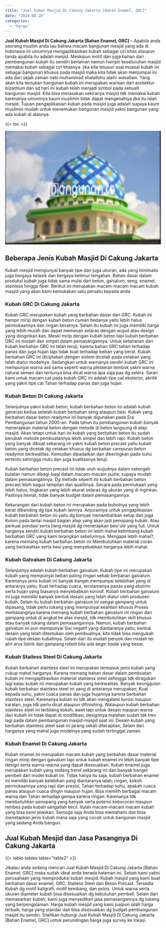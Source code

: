 ```yaml
---
title: "Jual Kubah Masjid Di Cakung Jakarta [Bahan Enamel, GRC]"
date: "2024-08-28"
categories: 
  - "harga"
---
```


**Jual Kubah Masjid Di Cakung Jakarta \[Bahan Enamel, GRC\]** – Apabila anda seorang muslim anda tau bahwa macam bangunan mesjid yang ada di Indonesia ini umumnya mengaplikasikan kubah sebagai ciri khas ataupun tanda apabila itu adalah mesjid. Meskipun motif dan juga bahan dari pembangunan kubah itu sendiri berlainan namun hampir keseluruhan masjid memakai kubah sebagai ciri khasnya. jika kita telusuri asal muasal kubah ini sebagai bangunan khusus pada masjid maka kita tidak akan menjumpai ini ada dari sejak zaman nabi muhammad shalallohu alaihi wasallam. Yang akan kita temukan bangunan kubah ini merupakan warisan dari arsitektur bizantium dan sd hari ini kubah telah menjadi simbol pada sebuah bangunan masjid. Kita bisa merasakan sekiranya masjid tdk memakai kubah karenanya umumnya kaum muslimin tidak dapat mengenalnya jika itu ialah mesjid. Tujuan pengaplikasian kubah pada masjid juga adalah supaya kaum muslimin mudah untuk menemukan bangunan masjid yakni bangunan yang ada kubah di atasnya.

{{< toc >}}

![Jual Kubah Masjid Di Cakung Jakarta [Bahan Enamel, GRC]](/images/jual-kubah-masjid-40.png)

## Beberapa Jenis Kubah Masjid Di Cakung Jakarta

Kubah mesjid mempunyai banyak tipe dan juga ukuran, ada yang minimalis juga bergaya kelasik dan bergaya ketimur tengahan. Bahan dasar dalam produksi kubah juga tidak sama mulai dari beton, galvalum, seng, enamel, stainless hingga fiber. Berikut ini merupakan macam-macam macam kubah masjid yang akan kami kemukakan satu persatu kepada anda.

### Kubah GRC Di Cakung Jakarta

Kubah GRC merupakan kubah yang berbahan dasar dari GRC. Kubah ini hampir mirip dengan kubah beton cuman bedanya yaitu lebih halus permukaannya dan ringan beratnya. Selain itu kubah ini juga memiliki harga yang lebih murah dan dapat memesan selaras dengan wujud atau design yang diinginkan kan. Meski mirip dengan kubah beton tapi kubah berbahan GRC ini mudah dan simpel dalam pemasangannya. Untuk ketahanan dari kubah berbahan GRC ini telah teruji, karena bahan GRC tahan terhadap panas dan juga hujan tapi tidak kuat terhadap beban yang berat. Kubah berbahan GRC ini diciptakan dengan sistem dicetak pada cetakan yang telah diatur modelnya. Sedangkan untuk warnanya sendiri kubah GRC ini mempunyai warna asli sama seperti warna plesteran tembok yakni warna natural semen dan tentunya bisa dicat warna apa saja pas dg selera. Saran kami untuk macam cat pada kubah GRC ini adalah tipe cat eksterior, akrilik yang yakni tipe cat Tahan terhadap panas dan juga hujan.

### Kubah Beton Di Cakung Jakarta

Selanjutnya yakni kubah beton, kubah berbahan beton ini adalah kubah generasi kedua setelah kubah berbahan seng ataupun besi. Kubah yang berbahan dasar beton readymix ini banyak digunakan pada Era Pembangunan tahun 2000-an. Pada tahun itu pembangunan kubah banyak menerapkan material beton dengan metode di beton langsung di atap masjid. Akan tetapi untuk hari ini kubah yang berbahan beton itu sudah berubah metode pembuatannya lebih simpel dan lebih rapi. Kubah beton yang banyak dibuat sekarang ini yakni kubah beton precast yaitu kubah beton yang dicetak dg cetakan khusus dg berbahan campuran beton readymix berkwalitas. Kemudian dipadatkan dan dikeringkan pada suhu tertentu sehingga mutu dan juga kualitasnya teruji.

Kubah berbahan beton precast ini tidak utuh wujudnya dalam setengah bulatan namun dibagi-bagi dalam macam-macam puzle, supaya mudah dalam pemasangannya. Dg metode seperti ini kubah berbahan beton precast lebih bagus tampilan dan qualitinya. Secara pada permukaan yang lebih halus, lingkaran yang lebih akurat selaras dg ukuran yang di inginkan. Pastinya hemat, tidak banyak budget dalam pemasangannya.

Kekurangan dari kubah beton ini merupakan pada bobotnya yang lebih berat dibanding dg tipe kubah lainnya. Anjurannya untuk pengaplikasian kubah berbahan beton ini yaitu dg banyak menambahkan selup dan juga Kolom pada lantai masjid bagian atap yang akan jadi penopang kubah. Atau perkuat pondasi serta tiang masjid dg menerapkan besi ulir yang full. Untuk harganya sendiri kubah berbahan beton ini lebih mahal ketimbang kubah berbahan GRC yang kami terangkan sebelumnya. Mengapa lebih mahal?, karena memang kubah berbahan beton ini Membutuhkan material coran yang berkwalitas serta besi yang menyebabkan harganya lebih mahal.

### Kubah Galvalum Di Cakung Jakarta

Selanjutnya adalah kubah berbahan galvalum. Kubah tipe ini merupakan kubah yang mempunyai beban paling ringan sebab berbahan galvalum. Karenanya jenis kubah ini banyak banget mempunyai kelebihan yang di antaranya yaitu; Kuat terhadap cuaca, terutamanya panas yang ekstrim serta hujan yang biasanya menyebabkan korosif. Kubah berbahan galvalum ini juga memiliki banyak bentuk desain yang telah diatur oleh produsen kubah. Selain itu kubah berbahan galvalum ini sangat gampang untuk dipasang, tidak perlu tukang yang mempunyai keahlian khusus Proses memasangnya karena memang kubah berbahan galvalum ini ringan dan gampang untuk di angkat ke atas mesjid, tdk membutuhkan skill khusus atau banyak tukang dalam pemasangannya. Namun, kubah berbahan galvalum ini pun mempunyai Sisi negatif yang diantaranya yaitu; bentuk desain yang telah ditentukan oleh pembuatnya, kita tidak bisa mengubah rubah tipe desain kubahnya. Selain dari itu mudah penyok dan mudah ter aliri arus listrik dan gampang roboh bila ada angin badai yang besar.

### Kubah Stailess Steel Di Cakung Jakarta

Kubah berbahan stainless steel ini merupakan termasuk jenis kubah yang cukup mahal harganya. Karena memang bahan dasar dalam pembuatan kubah ini mengaplikasikan material stainless steel sehingga tdk diragukan lagi kalau kubah ini merupakan kubah yang berkwalitas. Banyak keunggulan kubah berbahan stainless steel ini yang di antaranya merupakan; Kuat kepada suhu, yakni cuaca panas dan juga hujannya karena berbahan stainless steel. Karenanya kubah ini tdk akan mengalami korosi maupun karatan, juga tdk perlu dicat ataupun difinishing. Walaupun kubah berbahan stainless steel ini terbilang kokoh, awet tapi untuk desain maupun warna dari kubah ini tidak dapat di modifikasi, designnya malahan sudah tdk tren lagi pada dalam pembangunan masjid-masjid saat ini. Desain kubah yang berbahan stainless steel saat ini jarang sekali diterapkan, Selain dari harganya yang mahal juga modelnya yang sudah tertinggal zaman.

### Kubah Enamel Di Cakung Jakarta

Kubah enamel ini merupakan macam kubah yang berbahan dasar material ringan mirip dengan galvalum tapi untuk kubah enamel ini lebih banyak tipe design serta warna-warna yang dapat disesuaikan. Kubah enamel juga merupakan kubah yang sedang trend sekarang ini dan banyak banget pembeli dari model kubah ini. Tidak hanya itu saja, kubah berbahan enamel ini memiliki banyak kelebihan yang diantaranya ialah; ringan, kokoh permukaannya yang rapi dan presisi, Tahan terhadap suhu, apakah cuaca panas ataupun cuaca dingin maupun hujan. Bisa memilih berbagai macam warna dan Tahan terhadap gempa karena ringan. Karenanya tdk membutuhkan penopang yang banyak serta potensi kebocoran maupun rembes pada kubah sangatlah kecil. Itulah macam-macam macam kubah yang bisa kami jelaskan, Semoga saja Anda bisa memahami dan bisa menetapkan jenis kubah mana saja yang cocok untuk bangunan masjid yang sedang Anda bangun.

## Jual Kubah Mesjid dan Jasa Pasangnya Di Cakung Jakarta

{{< table-tables table="table2" >}}

Jikalau anda sedang mencari Jual Kubah Masjid Di Cakung Jakarta \[Bahan Enamel, GRC\] maka sudah ideal anda berada halaman ini. Sebab kami yakni perusahaan yang memproduksi kubah mesjid. Kubah masjid yang kami buat berbahan dasar enamel, GRC, Stailess Steel dan Beton Precast. Tersedia Kubah dg motif kaligrafi, motif kembang, dan polos. Untuk warna serta ukuran diameter kubah bisa disesuaikan dg kebutuhan pembeli. Selain dari memasarkan kubah, kami juga menyedikan jasa pemasangannya dg tukang yang berpengalaman. Harga kubah mesjid yang kami jualpun ialah harga terbaik, harga yang standar dan bisa disesuaikan dg budget pembangunan masjid itu sendiri. Silahkan hubungi Jual Kubah Masjid Di Cakung Jakarta \[Bahan Enamel, GRC\] untuk perundingan harga juga survey ke lokasi.
